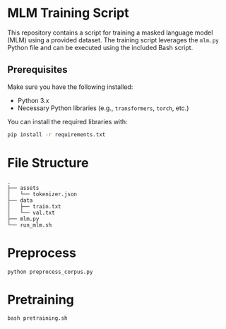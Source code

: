 # MLM Training Script

This repository contains a script for training a masked language model (MLM) using a provided dataset. The training script leverages the `mlm.py` Python file and can be executed using the included Bash script.

## Prerequisites

Make sure you have the following installed:

- Python 3.x
- Necessary Python libraries (e.g., `transformers`, `torch`, etc.)
  
You can install the required libraries with:

```bash
pip install -r requirements.txt
```
# File Structure
```
.
├── assets
│   └── tokenizer.json
├── data
│   ├── train.txt
│   └── val.txt
├── mlm.py
└── run_mlm.sh
```
# Preprocess

```
python preprocess_corpus.py
```

# Pretraining
```
bash pretraining.sh